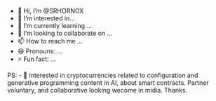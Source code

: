 - 👋 Hi, I’m @SRHORNOX
- 👀 I’m interested in...
- 🌱 I’m currently learning ...
- 💞️ I’m looking to collaborate on ...
- 📫 How to reach me ...
- 😄 Pronouns: ...
- ⚡ Fun fact: ...

PS: - 👀 Interested in cryptocurrencies related to configuration and generative programming content in AI, about smart contracts. Partner voluntary, and collaborative looking wecome in midia. Thanks.

<!---
MXHORNOX/MXHORNOX is a ✨ special ✨ repository because its `README.md` (this file) appears on your GitHub profile.
You can click the Preview link to take a look at your changes.
--->
